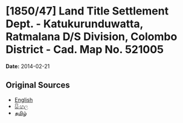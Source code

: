 # [1850/47] Land Title Settlement Dept. - Katukurunduwatta, Ratmalana D/S Division, Colombo District - Cad. Map No. 521005

**Date:** 2014-02-21

## Original Sources

- [English](https://documents.gov.lk/view/extra-gazettes/2014/2/1850-47_E.pdf)
- [සිංහල](https://documents.gov.lk/view/extra-gazettes/2014/2/1850-47_S.pdf)
- [தமிழ்](https://documents.gov.lk/view/extra-gazettes/2014/2/1850-47_T.pdf)
